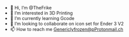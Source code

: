 - 👋 Hi, I’m @TheFrike
- 👀 I’m interested in 3D Printing
- 🌱 I’m currently learning Gcode
- 💞️ I’m looking to collaborate on icon set for Ender 3 V2
- 📫 How to reach me Genericlyfrozen@pProtonmail.ch

<!---
TheFrike/TheFrike is a ✨ special ✨ repository because its `README.md` (this file) appears on your GitHub profile.
You can click the Preview link to take a look at your changes.
--->
